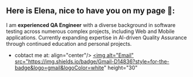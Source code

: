 ## Here is Elena, nice to have you on my page 🤗:
I am **experienced QA Engineer** with a diverse background in software testing across numerous complex projects, including Web and Mobile applications. Currently expanding expertise in AI-driven Quality Assurance through continued education and personal projects.
- cobtact me at: <a> align="center"/></a> <a href="mailto:elena.e.gav@gmail.com" title="Email"><img alt="Email" src="https://img.shields.io/badge/Gmail-D14836?style=for-the-badge&logo=gmail&logoColor=white" height="30"</a>  
<!--
**gavrie01/gavrie01** is a ✨ _special_ ✨ repository because its `README.md` (this file) appears on your GitHub profile.

Here are some ideas to get you started:

- 🔭 I’m currently working on ...
- 🌱 I’m currently learning ...
- 👯 I’m looking to collaborate on ...
- 🤔 I’m looking for help with ...
- 💬 Ask me about ...
- 📫 How to reach me: ...
- 😄 Pronouns: ...
- ⚡ Fun fact: ...
-->
